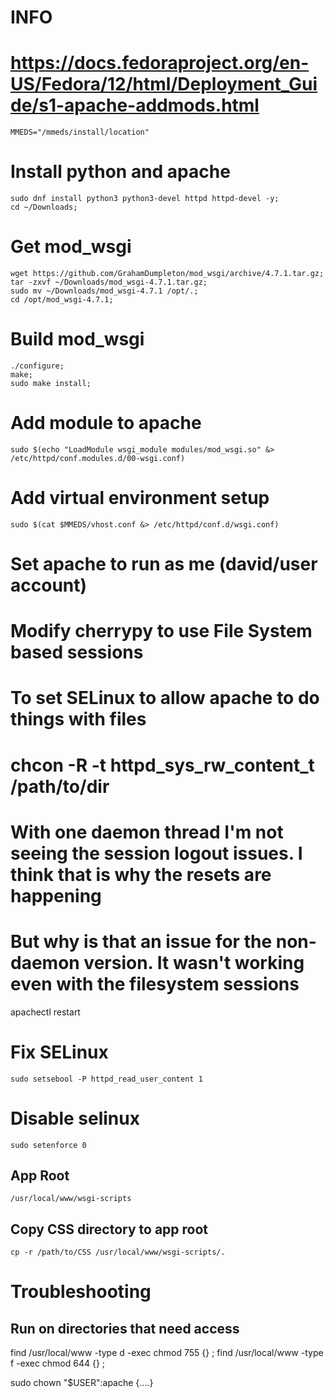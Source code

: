 # INFO
# https://docs.fedoraproject.org/en-US/Fedora/12/html/Deployment_Guide/s1-apache-addmods.html


```
MMEDS="/mmeds/install/location"
```

# Install python and apache
```
sudo dnf install python3 python3-devel httpd httpd-devel -y;
cd ~/Downloads;
```

# Get mod_wsgi

```
wget https://github.com/GrahamDumpleton/mod_wsgi/archive/4.7.1.tar.gz;
tar -zxvf ~/Downloads/mod_wsgi-4.7.1.tar.gz;
sudo mv ~/Downloads/mod_wsgi-4.7.1 /opt/.;
cd /opt/mod_wsgi-4.7.1;
```



# Build mod_wsgi
```
./configure;
make;
sudo make install;
```


# Add module to apache
`sudo $(echo "LoadModule wsgi_module modules/mod_wsgi.so" &> /etc/httpd/conf.modules.d/00-wsgi.conf)`

# Add virtual environment setup
`sudo $(cat $MMEDS/vhost.conf &> /etc/httpd/conf.d/wsgi.conf)`

# Set apache to run as me (david/user account)
#
# Modify cherrypy to use File System based sessions
#
# To set SELinux to allow apache to do things with files
# chcon -R -t httpd_sys_rw_content_t /path/to/dir
#
# With one daemon thread I'm not seeing the session logout issues. I think that is why the resets are happening
# But why is that an issue for the non-daemon version. It wasn't working even with the filesystem sessions


apachectl restart

# Fix SELinux
`sudo setsebool -P httpd_read_user_content 1`

# Disable selinux
`sudo setenforce 0`


## App Root
`/usr/local/www/wsgi-scripts`

## Copy CSS directory to app root
`cp -r /path/to/CSS /usr/local/www/wsgi-scripts/.`

# Troubleshooting

## Run on directories that need access
find /usr/local/www -type d -exec chmod 755 {} \;
find /usr/local/www -type f -exec chmod 644 {} \;

sudo chown "$USER":apache {....}

